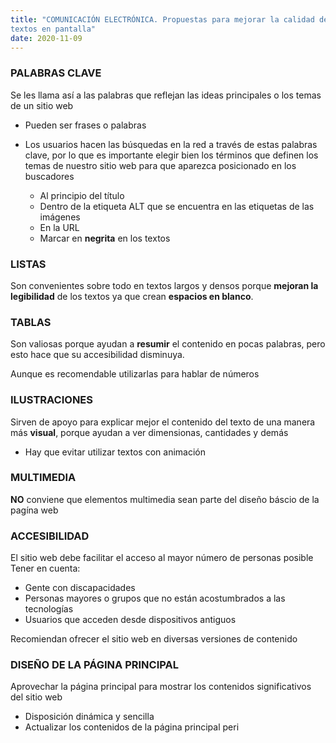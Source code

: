 ```yaml
---
title: "COMUNICACIÓN ELECTRÓNICA. Propuestas para mejorar la calidad de los
textos en pantalla"
date: 2020-11-09
--- 
```


### PALABRAS CLAVE

Se les llama así a las palabras que reflejan las ideas principales o los temas de un sitio web
* Pueden ser frases o palabras

* Los usuarios hacen las búsquedas en la red a través de estas palabras clave, por lo que es importante elegir bien los términos que definen los temas de nuestro sitio web para que aparezca posicionado en los buscadores

    * Al principio del título
    * Dentro de la etiqueta ALT que se encuentra en las etiquetas de las imágenes
    * En la URL
    * Marcar en __negrita__ en los textos

### LISTAS

Son convenientes sobre todo en textos largos y densos porque __mejoran la legibilidad__ de los textos ya que crean __espacios en blanco__.

### TABLAS

Son valiosas porque ayudan a __resumir__ el contenido en pocas palabras, pero esto hace que su accesibilidad disminuya. 

Aunque es recomendable utilizarlas para hablar de números

### ILUSTRACIONES

Sirven de apoyo para explicar mejor el contenido del texto de una manera más __visual__, porque ayudan a ver dimensionas, cantidades y demás

* Hay que evitar utilizar textos con animación

### MULTIMEDIA

__NO__ conviene que elementos multimedia sean parte del diseño báscio de la pagína web

### ACCESIBILIDAD

El sitio web debe facilitar el acceso al mayor número de personas posible
Tener en cuenta:
* Gente con discapacidades
* Personas mayores o grupos que no están acostumbrados a las tecnologías
* Usuarios que acceden desde dispositivos antiguos

Recomiendan ofrecer el sitio web en diversas versiones de contenido

### DISEÑO DE LA PÁGINA PRINCIPAL

Aprovechar la página principal para mostrar los contenidos significativos del sitio web
* Disposición dinámica y sencilla
* Actualizar los contenidos de la página principal peri
